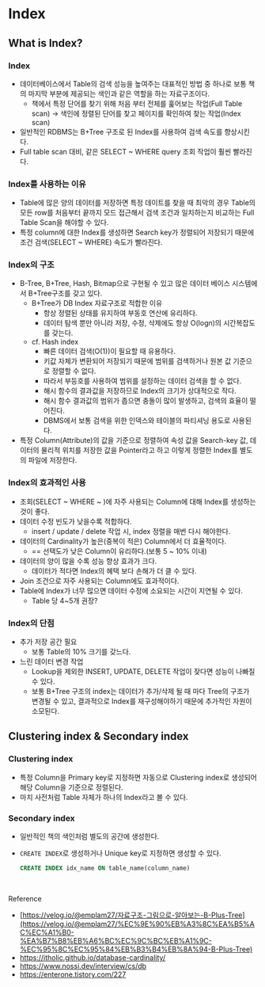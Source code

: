 # Index

## What is Index?

### Index

- 데이터베이스에서 Table의 검색 성능을 높여주는 대표적인 방법 중 하나로 보통 책의 마지막 부분에 제공되는 색인과 같은 역할을 하는 자료구조이다.
    - 책에서 특정 단어를 찾기 위해 처음 부터 전체를 훑어보는 작업(Full Table scan) → 색인에 정렬된 단어를 찾고 페이지를 확인하여 찾는 작업(Index scan)
- 일반적인 RDBMS는 B+Tree 구조로 된 Index를 사용하여 검색 속도를 향상시킨다.
- Full table scan 대비, 같은 SELECT ~ WHERE query 조회 작업이 훨씬 빨라진다.

### Index를 사용하는 이유

- Table에 많은 양의 데이터를 저장하면 특정 데이트를 찾을 때 최악의 경우 Table의 모든 row를 처음부터 끝까지 모드 접근해서 검색 조건과 일치하는지 비교하는 Full Table Scan을 해야할 수 있다.
- 특정 column에 대한 Index를 생성하면 Search key가 정렬되어 저장되기 때문에 조건 검색(SELECT ~ WHERE) 속도가 빨라진다.

### Index의 구조

- B-Tree, B+Tree, Hash, Bitmap으로 구현될 수 있고 많은 데이터 베이스 시스템에서 B+Tree구조를 갖고 있다.
    - B+Tree가 DB Index 자료구조로 적합한 이유
        - 항상 정렬된 상태를 유지하여 부동호 연산에 유리하다.
        - 데이터 탐색 뿐만 아니라 저장, 수정, 삭제에도 항상 O(logn)의 시간복잡도를 갖는다.
    - cf. Hash index
        - 빠른 데이터 검색(O(1))이 필요할 때 유용하다.
        - 키값 자체가 변환되어 저장되기 때문에 범위를 검색하거나 원본 값 기준으로 정렬할 수 없다.
        - 따라서 부등호를 사용하여 범위를 설정하는 데이터 검색을 할 수 없다.
        - 해시 함수의 결과값을 저장하므로 Index의 크기가 상대적으로 작다.
        - 해시 함수 결과값의 범위가 좁으면 충돌이 많이 발생하고, 검색의 효율이 떨어진다.
        - DBMS에서 보통 검색을 위한 인덱스와 테이블의 파티셔닝 용도로 사용된다.
- 특정 Column(Attribute)의 값을 기준으로 정렬하여 속성 값을 Search-key 값, 데이터의 물리적 위치를 저장한 값을 Pointer라고 하고 이렇게 정렬한 Index를 별도의 파일에 저장한다.

### Index의 효과적인 사용

- 조회(SELECT ~ WHERE ~ )에 자주 사용되는 Column에 대해 Index를 생성하는 것이 좋다.
- 데이터 수정 빈도가 낮을수록 적합하다.
    - insert / update / delete 작업 시, index 정렬을 매번 다시 해야한다.
- 데이터의 Cardinality가 높은(중복이 적은) Column에서 더 효율적이다.
    - == 선택도가 낮은 Column이 유리하다.(보통 5 ~ 10% 이내)
- 데이터의 양이 많을 수록 성능 향상 효과가 크다.
    - 데이터가 적다면 Index의 혜택 보다 손해가 더 클 수 있다.
- Join 조건으로 자주 사용되는 Column에도 효과적이다.
- Table에 Index가 너무 많으면 데이터 수정에 소요되는 시간이 지연될 수 있다.
    - Table 당 4~5개 권장?

### Index의 단점

- 추가 저장 공간 필요
    - 보통 Table의 10% 크기를 갖느다.
- 느린 데이터 변경 작업
    - Lookup을 제외한 INSERT, UPDATE, DELETE 작업이 잦다면 성능이 나빠질 수 있다.
    - 보통 B+Tree 구조의 index는 데이터가 추가/삭제 될 때 마다 Tree의 구조가 변경될 수 있고, 결과적으로 Index를 재구성해야하기 때문에 추가적인 자원이 소모된다.

## Clustering index & Secondary index

### Clustering index

- 특정 Column을 Primary key로 지정하면 자동으로 Clustering index로 생성되어 해당 Column을 기준으로 정렬된다.
- 마치 사전처럼 Table 자체가 하나의 Index라고 볼 수 있다.

### Secondary index

- 일반적인 책의 색인처럼 별도의 공간에 생성한다.
- `CREATE INDEX`로 생성하거나 Unique key로 지정하면 생성할 수 있다.
    
    ```sql
    CREATE INDEX idx_name ON table_name(column_name)
    ```

[^1]: B+Tree: 동작 방식은 [B-Tree](https://ko.wikipedia.org/wiki/B_%ED%8A%B8%EB%A6%AC)와 유사하지만, B+Tree의 Leaf node는 Linked list 형태를 갖고 Binary search가 가능하다. 따라서 검색의 시간복잡도가 낮다.

[^2]: cardinality: 카디널리티는 전체 행에 대한 특정 컬럼의 중복 수치를 나타내는 지표, 중복도가 ‘낮으면’ 카디널리티가 ‘높다’고 표현한다. 카디널리티는 상대적인 개념이다.

<br>

Reference

- [https://velog.io/@emplam27/자료구조-그림으로-알아보는-B-Plus-Tree](https://velog.io/@emplam27/%EC%9E%90%EB%A3%8C%EA%B5%AC%EC%A1%B0-%EA%B7%B8%EB%A6%BC%EC%9C%BC%EB%A1%9C-%EC%95%8C%EC%95%84%EB%B3%B4%EB%8A%94-B-Plus-Tree)
- https://itholic.github.io/database-cardinality/
- https://www.nossi.dev/interview/cs/db
- https://enterone.tistory.com/227
